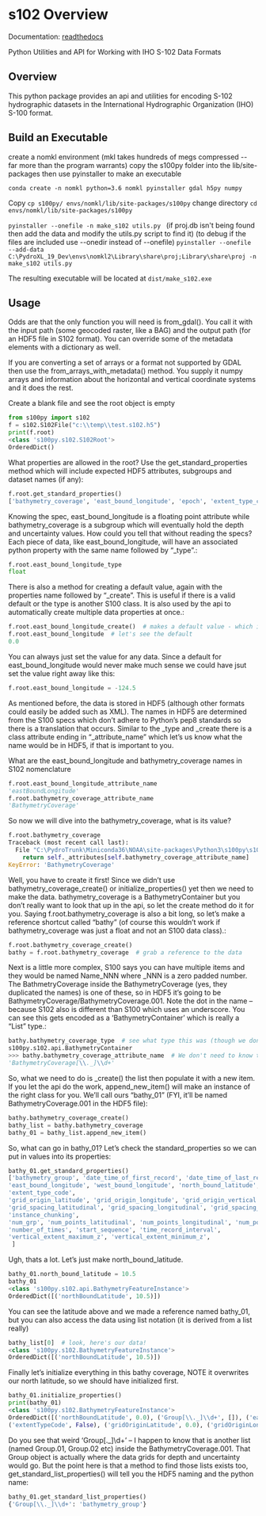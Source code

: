 s102 Overview
=============

Documentation: [readthedocs](https://s100py.readthedocs.io/en/latest/)

Python Utilities and API for Working with IHO S-102 Data Formats

Overview
--------

This python package provides an api and utilities for encoding  S-102
hydrographic datasets in the International Hydrographic Organization (IHO) 
S-100 format.


Build an Executable
-------------------

create a nomkl environment (mkl takes hundreds of megs compressed -- far more than the program warrants)
copy the s100py folder into the lib/site-packages
then use pyinstaller to make an executable

`conda create -n nomkl python=3.6 nomkl pyinstaller gdal h5py numpy`

Copy 
`cp s100py/ envs/nomkl/lib/site-packages/s100py`
change directory
`cd envs/nomkl/lib/site-packages/s100py`

`pyinstaller --onefile -n make_s102 utils.py `
(if proj.db isn't being found then add the data and modify the utils.py script to find it)
(to debug if the files are included use --onedir instead of --onefile)
`pyinstaller --onefile --add-data C:\PydroXL_19_Dev\envs\nomkl2\Library\share\proj;Library\share\proj -n make_s102 utils.py`

The resulting executable will be located at `dist/make_s102.exe`

Usage
-----
Odds are that the only function you will need is from_gdal(). 
You call it with the input path (some geocoded raster, like a BAG)
and the output path (for an HDF5 file in S102 format). You can override 
some of the metadata elements with a dictionary as well.

If you are converting a set of arrays or a format not supported by GDAL 
then use the from_arrays_with_metadata() method. You supply it numpy arrays
and information about the horizontal and vertical coordinate systems and it does the rest.

Create a blank file and see the root object is empty

```python
from s100py import s102
f = s102.S102File("c:\\temp\\test.s102.h5")
print(f.root)
<class 's100py.s102.S102Root'>
OrderedDict()
```

What properties are allowed in the root? Use the get_standard_properties method which will include expected HDF5 attributes, subgroups and dataset names (if any):

```python
f.root.get_standard_properties()
['bathymetry_coverage', 'east_bound_longitude', 'epoch', 'extent_type_code', ..., 'west_bound_longitude']
```

Knowing the spec, east_bound_longitude is a floating point attribute while bathymetry_coverage is a subgroup which will eventually hold the depth and uncertainty values. How could you tell that without reading the specs? Each piece of data, like east_bound_longitude, will have an associated python property with the same name followed by “_type”.:

```python
f.root.east_bound_longitude_type
float
```
There is also a method for creating a default value, again with the properties name followed by “_create”. This is useful if there is a valid default or the type is another S100 class. It is also used by the api to automatically create multiple data properties at once.:
```python
f.root.east_bound_longitude_create()  # makes a default value - which in this case isn't very useful
f.root.east_bound_longitude  # let's see the default
0.0
```
You can always just set the value for any data. Since a default for east_bound_longitude would never make much sense we could have jsut set the value right away like this:
```python
f.root.east_bound_longitude = -124.5
```
As mentioned before, the data is stored in HDF5 (although other formats could easily be added such as XML). The names in HDF5 are determined from the S100 specs which don’t adhere to Python’s pep8 standards so there is a translation that occurs. Similar to the _type and _create there is a class attribute ending in “_attribute_name” which let’s us know what the name would be in HDF5, if that is important to you.

What are the east_bound_longitude and bathymetry_coverage names in S102 nomenclature
```python
f.root.east_bound_longitude_attribute_name
'eastBoundLongitude'
f.root.bathymetry_coverage_attribute_name
'BathymetryCoverage'
```
So now we will dive into the bathymetry_coverage, what is its value?
```python
f.root.bathymetry_coverage
Traceback (most recent call last):
  File "C:\PydroTrunk\Miniconda36\NOAA\site-packages\Python3\s100py\s102.py", line 1042, in bathymetry_coverage
    return self._attributes[self.bathymetry_coverage_attribute_name]
KeyError: 'BathymetryCoverage'
```
Well, you have to create it first! Since we didn’t use bathymetry_coverage_create() or initialize_properties() yet then we need to make the data. bathymetry_coverage is a BathymetryContainer but you don’t really want to look that up in the api, so let the create method do it for you. Saying f.root.bathymetry_coverage is also a bit long, so let’s make a reference shortcut called “bathy” (of course this wouldn’t work if bathymetry_coverage was just a float and not an S100 data class).:
```python
f.root.bathymetry_coverage_create()
bathy = f.root.bathymetry_coverage  # grab a reference to the data
```
Next is a little more complex, S100 says you can have multiple items and they would be named Name_NNN where _NNN is a zero padded number. The BathmetryCoverage inside the BathymetryCoverage (yes, they duplicated the names) is one of these, so in HDF5 it’s going to be BathymetryCoverage/BathymetryCoverage.001. Note the dot in the name – because S102 also is different than S100 which uses an underscore. You can see this gets encoded as a ‘BathymetryContainer’ which is really a “List” type.:
```python
bathy.bathymetry_coverage_type  # see what type this was (though we don't really need to)
s100py.s102.api.BathymetryContainer
>>> bathy.bathymetry_coverage_attribute_name  # We don't need to know this either
'BathymetryCoverage[\\._]\\d+'
```
So, what we need to do is _create() the list then populate it with a new item. If you let the api do the work, append_new_item() will make an instance of the right class for you. We’ll call ours “bathy_01” (FYI, it’ll be named BathymetryCoverage.001 in the HDF5 file):
```python
bathy.bathymetry_coverage_create()
bathy_list = bathy.bathymetry_coverage
bathy_01 = bathy_list.append_new_item()
```
So, what can go in bathy_01? Let’s check the standard_properties so we can put in values into its properties:
```python
bathy_01.get_standard_properties()
['bathymetry_group', 'date_time_of_first_record', 'date_time_of_last_record',
'east_bound_longitude', 'west_bound_longitude', 'north_bound_latitude', 'south_bound_latitude',
'extent_type_code',
'grid_origin_latitude', 'grid_origin_longitude', 'grid_origin_vertical',
'grid_spacing_latitudinal', 'grid_spacing_longitudinal', 'grid_spacing_vertical',
'instance_chunking',
'num_grp', 'num_points_latitudinal', 'num_points_longitudinal', 'num_points_vertical',
'number_of_times', 'start_sequence', 'time_record_interval',
'vertical_extent_maximum_z', 'vertical_extent_minimum_z',
 ]
```

Ugh, thats a lot. Let’s just make north_bound_latitude.

```python
bathy_01.north_bound_latitude = 10.5
bathy_01
<class 's100py.s102.api.BathymetryFeatureInstance'>
OrderedDict([('northBoundLatitude', 10.5)])
```
You can see the latitude above and we made a reference named bathy_01, but you can also access the data using list notation (it is derived from a list really)
```python
bathy_list[0]  # look, here's our data!
<class 's100py.s102.BathymetryFeatureInstance'>
OrderedDict([('northBoundLatitude', 10.5)])
```
Finally let’s initialize everything in this bathy coverage, NOTE it overwrites our north latitude, so we should have initialized first.

```python
bathy_01.initialize_properties()
print(bathy_01)
<class 's100py.s102.BathymetryFeatureInstance'>
OrderedDict([('northBoundLatitude', 0.0), ('Group[\\._]\\d+', []), ('eastBoundLongitude', 0.0),
('extentTypeCode', False), ('gridOriginLatitude', 0.0), ('gridOriginLongitude', 0.0), ...])
```

Do you see that weird ‘Group[._]\d+’ – I happen to know that is another list (named Group.01, Group.02 etc) inside the BathymetryCoverage.001. That Group object is actually where the data grids for depth and uncertainty would go. But the point here is that a method to find those lists exists too, get_standard_list_properties() will tell you the HDF5 naming and the python name:
```python
bathy_01.get_standard_list_properties()
{'Group[\\._]\\d+': 'bathymetry_group'}
```
